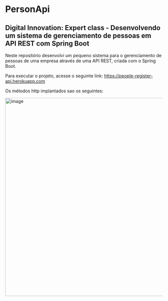 # PersonApi

<h2>Digital Innovation: Expert class - Desenvolvendo um sistema de gerenciamento de pessoas em API REST com Spring Boot</h2>

Neste repositório desenvolvi um pequeno sistema para o gerenciamento de pessoas de uma empresa através de uma API REST, criada com o Spring Boot.

Para executar o projeto, acesse o seguinte link:
https://people-register-api.herokuapp.com

Os métodos http implantados sao os seguintes:

<img width="632" alt="image" src="https://user-images.githubusercontent.com/105311092/201539019-8b81e2ab-f551-4ad2-b719-0a0cabd7d75f.png">



